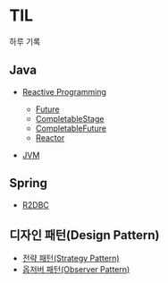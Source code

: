 # TIL
하루 기록

## Java
* [Reactive Programming](https://github.com/tlarbals824/TIL/tree/main/java/ReactiveProgramming)
  * [Future](https://github.com/tlarbals824/TIL/blob/main/java/ReactiveProgramming/Future/Future.md) 
  * [CompletableStage](https://github.com/tlarbals824/TIL/blob/main/java/ReactiveProgramming/CompletionStage/CompletionStage.md)
  * [CompletableFuture](https://github.com/tlarbals824/TIL/blob/main/java/ReactiveProgramming/CompletableFuture/CompletableFuture.md)
  * [Reactor]()

* [JVM](https://github.com/tlarbals824/TIL/blob/main/java/JVM/JVM.md)

## Spring

* [R2DBC](https://github.com/tlarbals824/TIL/blob/main/java/R2DBC/r2dbc.md)

## 디자인 패턴(Design Pattern)
* [전략 패턴(Strategy Pattern)](https://github.com/tlarbals824/TIL/blob/main/DesignPattern/StrategyPattern/StrategyPattern.md)
* [옵저버 패턴(Observer Pattern)](https://github.com/tlarbals824/TIL/blob/main/DesignPattern/ObserverPattern/ObserverPattern.md)